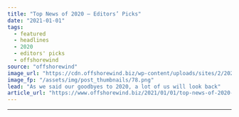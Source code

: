 ```yaml
---
title: "Top News of 2020 – Editors’ Picks"
date: "2021-01-01"
tags: 
  - featured
  - headlines
  - 2020
  - editors' picks
  - offshorewind
source: "offshorewind"
image_url: "https://cdn.offshorewind.biz/wp-content/uploads/sites/2/2021/01/01115003/Editors-Picks-2020.png"
image_fp: "/assets/img/post_thumbnails/78.png"
lead: "As we said our goodbyes to 2020, a lot of us will look back"
article_url: "https://www.offshorewind.biz/2021/01/01/top-news-of-2020-editors-picks/"
---
```


---
